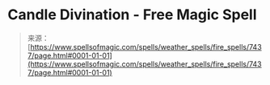 <!--yml
category: 未分类
date: 2024-06-12 18:42:27
-->

# Candle Divination - Free Magic Spell

> 来源：[https://www.spellsofmagic.com/spells/weather_spells/fire_spells/7437/page.html#0001-01-01](https://www.spellsofmagic.com/spells/weather_spells/fire_spells/7437/page.html#0001-01-01)